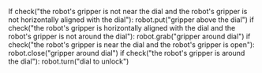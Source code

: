 

If check("the robot's gripper is not near the dial and the robot's gripper is not horizontally aligned with the dial"):
    robot.put("gripper above the dial")
if check("the robot's gripper is horizontally aligned with the dial and the robot's gripper is not around the dial"):
    robot.grab("gripper around dial")
if check("the robot's gripper is near the dial and the robot's gripper is open"):
    robot.close("gripper around dial")
if check("the robot's gripper is around the dial"):
    robot.turn("dial to unlock")